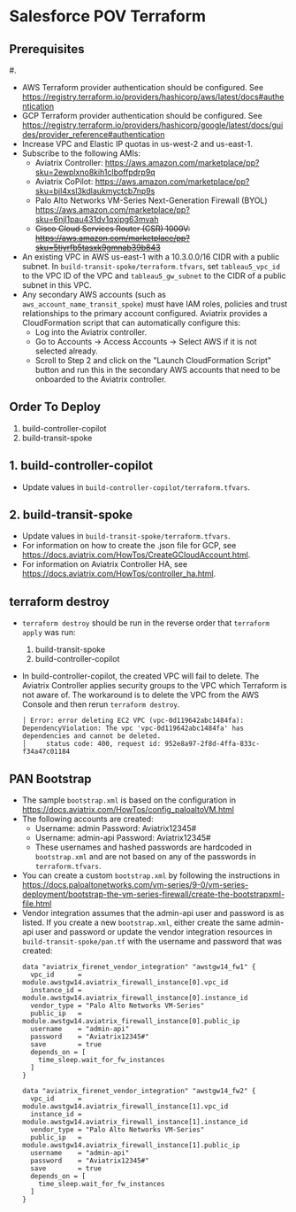 # Salesforce POV Terraform

## Prerequisites
#.
- AWS Terraform provider authentication should be configured. See https://registry.terraform.io/providers/hashicorp/aws/latest/docs#authentication
- GCP Terraform provider authentication should be configured. See https://registry.terraform.io/providers/hashicorp/google/latest/docs/guides/provider_reference#authentication
- Increase VPC and Elastic IP quotas in us-west-2 and us-east-1.
- Subscribe to the following AMIs:
  - Aviatrix Controller: https://aws.amazon.com/marketplace/pp?sku=2ewplxno8kih1clboffpdrp9q
  - Aviatrix CoPilot: https://aws.amazon.com/marketplace/pp?sku=bjl4xsl3kdlaukmyctcb7np9s
  - Palo Alto Networks VM-Series Next-Generation Firewall (BYOL) https://aws.amazon.com/marketplace/pp?sku=6njl1pau431dv1qxipg63mvah
  - ~~Cisco Cloud Services Router (CSR) 1000V: https://aws.amazon.com/marketplace/pp?sku=5tiyrfb5tasxk9gmnab39b843~~
- An existing VPC in AWS us-east-1 with a 10.3.0.0/16 CIDR with a public subnet. In `build-transit-spoke/terraform.tfvars`, set `tableau5_vpc_id` to the VPC ID of the VPC and `tableau5_gw_subnet` to the CIDR of a public subnet in this VPC.
- Any secondary AWS accounts (such as `aws_account_name_transit_spoke`) must have IAM roles, policies and trust relationships to the primary account configured. Aviatrix provides a CloudFormation script that can automatically configure this:
  - Log into the Aviatrix controller.
  - Go to Accounts -> Access Accounts -> Select AWS if it is not selected already.
  - Scroll to Step 2 and click on the "Launch CloudFormation Script" button and run this in the secondary AWS accounts that need to be onboarded to the Aviatrix controller.

## Order To Deploy

1. build-controller-copilot
2. build-transit-spoke

## 1. build-controller-copilot

- Update values in `build-controller-copilot/terraform.tfvars`.

## 2. build-transit-spoke

- Update values in `build-transit-spoke/terraform.tfvars`.
- For information on how to create the .json file for GCP, see https://docs.aviatrix.com/HowTos/CreateGCloudAccount.html.
- For information on Aviatrix Controller HA, see https://docs.aviatrix.com/HowTos/controller_ha.html.

## terraform destroy

- `terraform destroy` should be run in the reverse order that `terraform apply` was run:

  1. build-transit-spoke
  2. build-controller-copilot

- In build-controller-copilot, the created VPC will fail to delete. The Aviatrix Controller applies security groups to the VPC which Terraform is not aware of. The workaround is to delete the VPC from the AWS Console and then rerun `terraform destroy`.

  ```
  │ Error: error deleting EC2 VPC (vpc-0d119642abc1484fa): DependencyViolation: The vpc 'vpc-0d119642abc1484fa' has dependencies and cannot be deleted.
  │ 	status code: 400, request id: 952e8a97-2f8d-4ffa-833c-f34a47c01184
  ```

## PAN Bootstrap

- The sample `bootstrap.xml` is based on the configuration in https://docs.aviatrix.com/HowTos/config_paloaltoVM.html
- The following accounts are created:
  - Username: admin Password: Aviatrix12345#
  - Username: admin-api Password: Aviatrix12345#
  - These usernames and hashed passwords are hardcoded in `bootstrap.xml` and are not based on any of the passwords in `terraform.tfvars`.
- You can create a custom `bootstrap.xml` by following the instructions in https://docs.paloaltonetworks.com/vm-series/9-0/vm-series-deployment/bootstrap-the-vm-series-firewall/create-the-bootstrapxml-file.html
- Vendor integration assumes that the admin-api user and password is as listed. If you create a new `bootstrap.xml`, either create the same admin-api user and password or update the vendor integration resources in `build-transit-spoke/pan.tf` with the username and password that was created:
  ```
  data "aviatrix_firenet_vendor_integration" "awstgw14_fw1" {
    vpc_id      = module.awstgw14.aviatrix_firewall_instance[0].vpc_id
    instance_id = module.awstgw14.aviatrix_firewall_instance[0].instance_id
    vendor_type = "Palo Alto Networks VM-Series"
    public_ip   = module.awstgw14.aviatrix_firewall_instance[0].public_ip
    username    = "admin-api"
    password    = "Aviatrix12345#"
    save        = true
    depends_on = [
      time_sleep.wait_for_fw_instances
    ]
  }

  data "aviatrix_firenet_vendor_integration" "awstgw14_fw2" {
    vpc_id      = module.awstgw14.aviatrix_firewall_instance[1].vpc_id
    instance_id = module.awstgw14.aviatrix_firewall_instance[1].instance_id
    vendor_type = "Palo Alto Networks VM-Series"
    public_ip   = module.awstgw14.aviatrix_firewall_instance[1].public_ip
    username    = "admin-api"
    password    = "Aviatrix12345#"
    save        = true
    depends_on = [
      time_sleep.wait_for_fw_instances
    ]
  }
  ```
